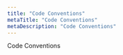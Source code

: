 ```yaml
---
title: "Code Conventions"
metaTitle: "Code Conventions"
metaDescription: "Code Conventions"
---
```


Code Conventions
